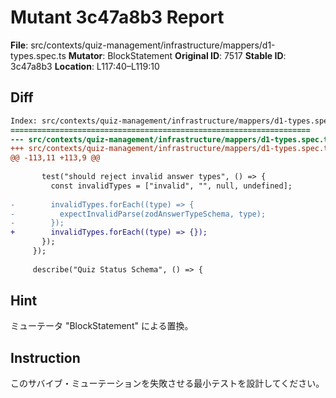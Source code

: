 # Mutant 3c47a8b3 Report

**File**: src/contexts/quiz-management/infrastructure/mappers/d1-types.spec.ts
**Mutator**: BlockStatement
**Original ID**: 7517
**Stable ID**: 3c47a8b3
**Location**: L117:40–L119:10

## Diff

```diff
Index: src/contexts/quiz-management/infrastructure/mappers/d1-types.spec.ts
===================================================================
--- src/contexts/quiz-management/infrastructure/mappers/d1-types.spec.ts	original
+++ src/contexts/quiz-management/infrastructure/mappers/d1-types.spec.ts	mutated #7517
@@ -113,11 +113,9 @@
 
       test("should reject invalid answer types", () => {
         const invalidTypes = ["invalid", "", null, undefined];
 
-        invalidTypes.forEach((type) => {
-          expectInvalidParse(zodAnswerTypeSchema, type);
-        });
+        invalidTypes.forEach((type) => {});
       });
     });
 
     describe("Quiz Status Schema", () => {
```

## Hint

ミューテータ "BlockStatement" による置換。

## Instruction

このサバイブ・ミューテーションを失敗させる最小テストを設計してください。
